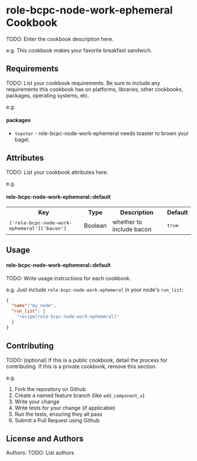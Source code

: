 role-bcpc-node-work-ephemeral Cookbook
======================================
TODO: Enter the cookbook description here.

e.g.
This cookbook makes your favorite breakfast sandwich.

Requirements
------------
TODO: List your cookbook requirements. Be sure to include any requirements this cookbook has on platforms, libraries, other cookbooks, packages, operating systems, etc.

e.g.
#### packages
- `toaster` - role-bcpc-node-work-ephemeral needs toaster to brown your bagel.

Attributes
----------
TODO: List your cookbook attributes here.

e.g.
#### role-bcpc-node-work-ephemeral::default
<table>
  <tr>
    <th>Key</th>
    <th>Type</th>
    <th>Description</th>
    <th>Default</th>
  </tr>
  <tr>
    <td><tt>['role-bcpc-node-work-ephemeral']['bacon']</tt></td>
    <td>Boolean</td>
    <td>whether to include bacon</td>
    <td><tt>true</tt></td>
  </tr>
</table>

Usage
-----
#### role-bcpc-node-work-ephemeral::default
TODO: Write usage instructions for each cookbook.

e.g.
Just include `role-bcpc-node-work-ephemeral` in your node's `run_list`:

```json
{
  "name":"my_node",
  "run_list": [
    "recipe[role-bcpc-node-work-ephemeral]"
  ]
}
```

Contributing
------------
TODO: (optional) If this is a public cookbook, detail the process for contributing. If this is a private cookbook, remove this section.

e.g.
1. Fork the repository on Github
2. Create a named feature branch (like `add_component_x`)
3. Write your change
4. Write tests for your change (if applicable)
5. Run the tests, ensuring they all pass
6. Submit a Pull Request using Github

License and Authors
-------------------
Authors: TODO: List authors
